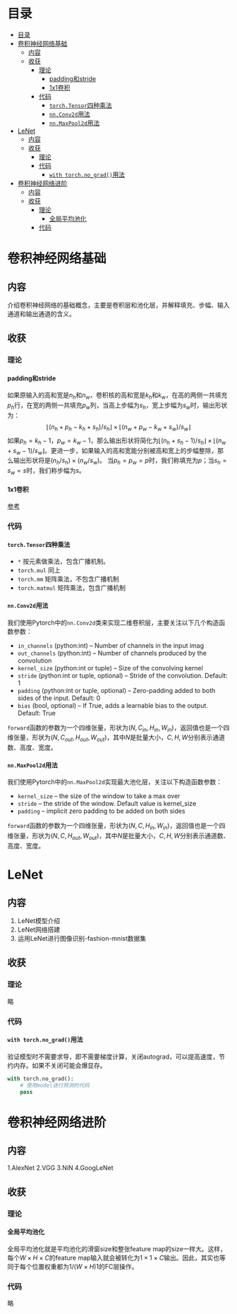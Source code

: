 # 目录
- [目录](#目录)
- [卷积神经网络基础](#卷积神经网络基础)
  - [内容](#内容)
  - [收获](#收获)
    - [理论](#理论)
      - [padding和stride](#padding和stride)
      - [1x1卷积](#1x1卷积)
    - [代码](#代码)
      - [`torch.Tensor`四种乘法](#torchtensor四种乘法)
      - [`nn.Conv2d`用法](#nnconv2d用法)
      - [`nn.MaxPool2d`用法](#nnmaxpool2d用法)
- [LeNet](#lenet)
  - [内容](#内容-1)
  - [收获](#收获-1)
    - [理论](#理论-1)
    - [代码](#代码-1)
      - [`with torch.no_grad()`用法](#with-torchno_grad用法)
- [卷积神经网络进阶](#卷积神经网络进阶)
  - [内容](#内容-2)
  - [收获](#收获-2)
    - [理论](#理论-2)
      - [全局平均池化](#全局平均池化)
    - [代码](#代码-2)
# 卷积神经网络基础
## 内容
介绍卷积神经网络的基础概念，主要是卷积层和池化层，并解释填充、步幅、输入通道和输出通道的含义。
## 收获
### 理论
#### padding和stride
如果原输入的高和宽是$n_h$和$n_w$，卷积核的高和宽是$k_h$和$k_w$，在高的两侧一共填充$p_h$行，在宽的两侧一共填充$p_w$列，当高上步幅为$s_h$，宽上步幅为$s_w$时，输出形状为：
$$
\lfloor(n_h+p_h-k_h+s_h)/s_h\rfloor \times \lfloor(n_w+p_w-k_w+s_w)/s_w\rfloor
$$
如果$p_h=k_h-1$，$p_w=k_w-1$，那么输出形状将简化为$\lfloor(n_h+s_h-1)/s_h\rfloor \times \lfloor(n_w+s_w-1)/s_w\rfloor$。更进一步，如果输入的高和宽能分别被高和宽上的步幅整除，那么输出形状将是$(n_h / s_h) \times (n_w/s_w)$。
当$p_h = p_w = p$时，我们称填充为$p$；当$s_h = s_w = s$时，我们称步幅为$s$。

#### 1x1卷积
[参考](https://zhuanlan.zhihu.com/p/40050371)

### 代码
#### `torch.Tensor`四种乘法
* `*` 
  按元素做乘法，包含广播机制。
* `torch.mul` 
  同上
* `torch.mm` 
  矩阵乘法，不包含广播机制
* `torch.matmul`
  矩阵乘法，包含广播机制

#### `nn.Conv2d`用法
我们使用Pytorch中的`nn.Conv2d`类来实现二维卷积层，主要关注以下几个构造函数参数：

* `in_channels` (python:int) – Number of channels in the input imag
* `out_channels` (python:int) – Number of channels produced by the convolution
* `kernel_size` (python:int or tuple) – Size of the convolving kernel
* `stride` (python:int or tuple, optional) – Stride of the convolution. Default: 1
* `padding` (python:int or tuple, optional) – Zero-padding added to both sides of the input. Default: 0
* `bias` (bool, optional) – If True, adds a learnable bias to the output. Default: True

`forward`函数的参数为一个四维张量，形状为$(N, C_{in}, H_{in}, W_{in})$，返回值也是一个四维张量，形状为$(N, C_{out}, H_{out}, W_{out})$，其中$N$是批量大小，$C, H, W$分别表示通道数、高度、宽度。

#### `nn.MaxPool2d`用法
我们使用Pytorch中的`nn.MaxPool2d`实现最大池化层，关注以下构造函数参数：

* `kernel_size` – the size of the window to take a max over
* `stride` – the stride of the window. Default value is kernel_size
* `padding` – implicit zero padding to be added on both sides

`forward`函数的参数为一个四维张量，形状为$(N, C, H_{in}, W_{in})$，返回值也是一个四维张量，形状为$(N, C, H_{out}, W_{out})$，其中$N$是批量大小，$C, H, W$分别表示通道数、高度、宽度。
# LeNet
## 内容
1. LeNet模型介绍
2. LeNet网络搭建
3. 运用LeNet进行图像识别-fashion-mnist数据集
## 收获
### 理论
略
### 代码
#### `with torch.no_grad()`用法
验证模型时不需要求导，即不需要梯度计算，关闭autograd，可以提高速度，节约内存。如果不关闭可能会爆显存。
```python
with torch.no_grad():
    # 使用model进行预测的代码
    pass
```
# 卷积神经网络进阶
## 内容
1.AlexNet
2.VGG
3.NiN
4.GoogLeNet
## 收获
### 理论
#### 全局平均池化
全局平均池化就是平均池化的滑窗size和整张feature map的size一样大。这样，每个$W×H×C$的feature map输入就会被转化为$1×1×C$输出。因此，其实也等同于每个位置权重都为$1/(W×H)1$的FC层操作。
### 代码
略